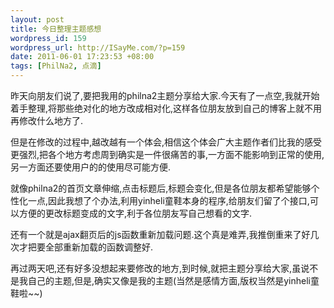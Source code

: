 ```yaml
--- 
layout: post
title: 今日整理主题感想
wordpress_id: 159
wordpress_url: http://ISayMe.com/?p=159
date: 2011-06-01 17:23:53 +08:00
tags: [PhilNa2, 点滴]
---
```

昨天向朋友们说了,要把我用的philna2主题分享给大家.今天有了一点空,我就开始着手整理,将那些绝对化的地方改成相对化,这样各位朋友放到自己的博客上就不用再修改什么地方了.

但是在修改的过程中,越改越有一个体会,相信这个体会广大主题作者们比我的感受更强烈,把各个地方考虑周到确实是一件很痛苦的事,一方面不能影响到正常的使用,另一方面还要使用户的的使用尽可能方便.

就像philna2的首页文章伸缩,点击标题后,标题会变化,但是各位朋友都希望能够个性化一点,因此我想了个办法,利用yinheli童鞋本身的程序,给朋友们留了个接口,可以方便的更改标题变成的文字,利于各位朋友写自己想看的文字.

还有一个就是ajax翻页后的js函数重新加载问题.这个真是难弄,我推倒重来了好几次才把要全部重新加载的函数调整好.

再过两天吧,还有好多没想起来要修改的地方,到时候,就把主题分享给大家,虽说不是我自己的主题,但是,确实又像是我的主题(当然是感情方面,版权当然是yinheli童鞋啦~~)
